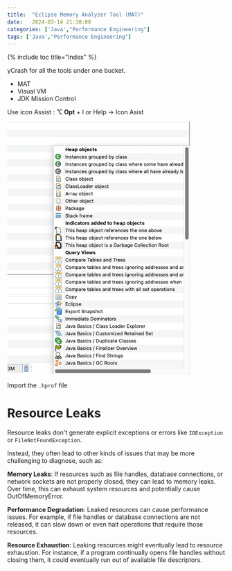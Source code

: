 ```yaml
---
title:  "Eclipse Memory Analyzer Tool (MAT)"
date:   2024-03-14 21:30:00
categories: ['Java',"Performance Engineering"]
tags: ['Java',"Performance Engineering"]
---
```


{% include toc title="Index" %}

yCrash for all the tools under one bucket.

- MAT
- Visual VM
- JDK Mission Control

Use icon Assist : **⌥ Opt** + I or Help -> Icon Asist

![eclipse_mat.png](../../../assets/images/eclipse_mat.png)

Import the `.hprof` file 


# Resource Leaks
Resource leaks don't generate explicit exceptions or errors like `IOException` or `FileNotFoundException`. 

Instead, they often lead to other kinds of issues that may be more challenging to diagnose, such as:

**Memory Leaks**: If resources such as file handles, database connections, or network sockets are not properly closed, 
they can lead to memory leaks. Over time, this can exhaust system resources and potentially cause OutOfMemoryError.

**Performance Degradation**: Leaked resources can cause performance issues. 
For example, if file handles or database connections are not released, 
it can slow down or even halt operations that require those resources.

**Resource Exhaustion**: Leaking resources might eventually lead to resource exhaustion.
For instance, if a program continually opens file handles without closing them, 
it could eventually run out of available file descriptors.
